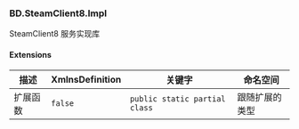 ### BD.SteamClient8.Impl
SteamClient8 服务实现库

#### Extensions
| 描述 | XmlnsDefinition | 关键字 | 命名空间 |
| ----------- | ----------- | ----------- | ----------- |
| 扩展函数 | ```false``` | ```public static partial class``` | 跟随扩展的类型 |